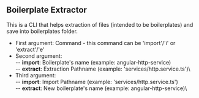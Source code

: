 ## Boilerplate Extractor
This is a CLI that helps extraction of files (intended to be boilerplates) and save into boilerplates folder.

- First argument: Command - this command can be 'import'/'i' or 'extract'/'e'
- Second argument:\
-- **import**: Boilerplate's name (example: angular-http-service)\
-- **extract**: Extraction Pathname (example: 'services/http.service.ts')\
- Third argument:\
-- **import**: Import Pathname (example: 'services/http.service.ts')\
-- **extract**: New boilerplate's name (example: angular-http-service)\